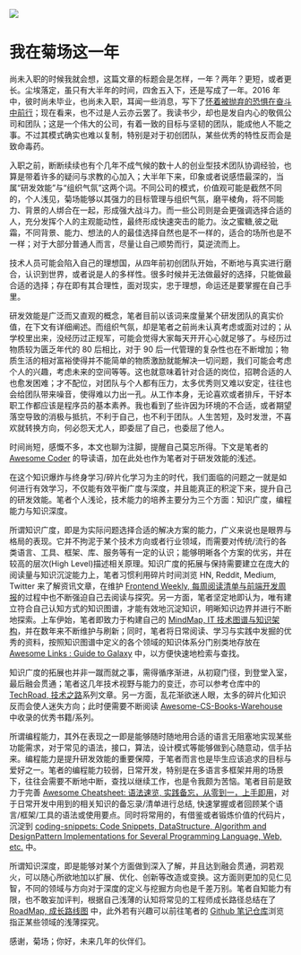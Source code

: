 ![](http://upload-images.jianshu.io/upload_images/1647496-6bede989c09af527.jpg?imageMogr2/auto-orient/strip%7CimageView2/2/w/1240)

# 我在菊场这一年

尚未入职的时候我就会想，这篇文章的标题会是怎样，一年？两年？更短，或者更长。尘埃落定，虽只有大半年的时间，四舍五入下，还是写成了一年。2016 年中，彼时尚未毕业，也尚未入职，耳闻一些消息，写下了[怀着被抛弃的恐惧在奋斗中前行](https://parg.co/UTA)；现在看来，也不过是人云亦云罢了。我读书少，却也是发自内心的敬佩公司和团队；这是一个伟大的公司，有着一致的目标与坚韧的团队，能成他人不能之事。不过其模式确实也难以复制，特别是对于初创团队，某些优秀的特性反而会是致命毒药。

入职之前，断断续续也有个几年不成气候的数十人的创业型技术团队协调经验，也算是带着许多的疑问与求教的心加入；大半年下来，印象或者说感悟最深的，当属“研发效能”与“组织气氛”这两个词。不同公司的模式，价值观可能是截然不同的，个人浅见，菊场能够以其强力的目标管理与组织气氛，磨平棱角，将不同能力、背景的人绑合在一起，形成强大战斗力。而一些公司则是会更强调选择合适的人，充分发挥个人的主观能动性，最终形成快速突击的能力。汝之蜜糖,彼之砒霜，不同背景、能力、想法的人的最佳选择自然也是不一样的，适合的场所也是不一样；对于大部分普通人而言，尽量让自己顺势而行，莫逆流而上。

技术人员可能会陷入自己的理想国，从四年前初创团队开始，不断地与真实进行磨合，认识到世界，或者说是人的多样性。很多时候并无法做最好的选择，只能做最合适的选择；存在即有其合理性，面对现实，忠于理想，命运还是要掌握在自己手里。

研发效能是广泛而又直观的概念，笔者目前以该词来度量某个研发团队的真实价值，在下文有详细阐述。而组织气氛，却是笔者之前尚未认真考虑或面对过的；从学校里出来，没经历过正规军，可能会觉得大家每天开开心心就足够了。与经历过物质较为匮乏年代的 80 后相比，对于 90 后一代管理的复杂性也在不断增加；物质生活的相对富裕使得并不能简单的物质激励就能解决一切问题，我们可能会考虑个人的兴趣，考虑未来的空间等等。这也就意味着针对合适的岗位，招聘合适的人也愈发困难；才不配位，对团队与个人都有压力，太多优秀则又难以安定，往往也会给团队带来噪音，使得难以力出一孔。从工作本身，无论喜欢或者排斥，干好本职工作都应该是程序员的基本素养。我也看到了些许因为环境的不合适，或者期望落空导致的消极与抵抗，不利于自己，也不利于团队。人生苦短，及时发泄，不喜欢就转换方向，何必怨天尤人，即委屈了自己，也委屈了他人。

时间尚短，感慨不多，本文也聊为注脚，提醒自己莫忘所得。下文是笔者的 [Awesome Coder](https://github.com/wxyyxc1992/Awesome-Coder) 的导读语，加在此处也作为笔者对于研发效能的浅述。

在这个知识爆炸与终身学习/碎片化学习为主的时代，我们面临的问题之一就是如何进行有效学习，不仅能有效平衡广度与深度，并且能真正的积淀下来，提升自己的研发效能。笔者个人浅论，技术能力的培养主要分为三个方面：知识广度，编程能力与知识深度。

所谓知识广度，即是为实际问题选择合适的解决方案的能力，广义来说也是眼界与格局的表现。它并不拘泥于某个技术方向或者行业领域，而需要对传统/流行的各类语言、工具、框架、库、服务等有一定的认识；能够明晰各个方案的优劣，并在较高的层次(High Level)描述相关原理。知识广度的拓展与保持需要建立在庞大的阅读量与知识沉淀能力上，笔者习惯利用碎片时间浏览 HN, Reddit, Medium, Twitter 来了解资讯文章，在维护 [Frontend Weekly, 每周阅读清单与前端开发周报](https://parg.co/UHG)的过程中也不断强迫自己去阅读与探究。另一方面，笔者坚定地即认为，唯有建立符合自己认知方式的知识图谱，才能有效地沉淀知识，明晰知识边界并进行不断地探索。上车伊始，笔者即致力于构建自己的 [MindMap, IT 技术图谱与知识架构](./MindMap)，并在数年来不断维护与刷新；同时，笔者将日常阅读、学习与实践中发掘的优秀的资料，按照知识图谱中定义的各个领域的知识体系分门别类地存放在 [Awesome Links : Guide to Galaxy](https://github.com/Awesome-Links) 中，以方便快速地检索与查找。

知识广度的拓展也并非一蹴而就之事，需得循序渐进，从初窥门径，到登堂入室，最后融会贯通；笔者这几年技术视野与能力的变迁，亦可以参考仓库中的 [TechRoad, 技术之路](./TechRoad)系列文章。另一方面，乱花渐欲迷人眼，太多的碎片化知识反而会使人迷失方向；此时便需要不断阅读 [Awesome-CS-Books-Warehouse](https://github.com/wxyyxc1992/Awesome-CS-Books-Warehouse) 中收录的优秀书籍/系列。

所谓编程能力，其外在表现之一即是能够随时随地用合适的语言无阻塞地实现某些功能需求，对于常见的语法，接口，算法，设计模式等能够做到心随意动，信手拈来。编程能力是提升研发效能的重要保障，于笔者而言也是毕生应该追求的目标与爱好之一。笔者的编程能力较弱，日常开发，特别是在多语言多框架并用的场景下，往往会需要不断地中断，查找以继续工作，也是令我颇为苦恼。笔者目前是致力于完善 [Awesome Cheatsheet: 语法速览, 实践备忘，从零到一，上手即用](https://github.com/wxyyxc1992/Awesome-CheatSheet)，对于日常开发中用到的相关知识的备忘录/清单进行总结, 快速掌握或者回顾某个语言/框架/工具的语法或使用要点。同时将常用的，有借鉴或者锻炼价值的代码片，沉淀到 [coding-snippets: Code Snippets, DataStructure, Algorithm and DesignPattern Implementations for Several Programming Language, Web, etc.](https://github.com/wxyyxc1992/coding-snippets) 中。

所谓知识深度，即是能够对某个方面做到深入了解，并且达到融会贯通，洞若观火，可以随心所欲地加以扩展、优化、创新等改造或变换。这方面则更加的见仁见智，不同的领域与方向对于深度的定义与挖掘方向也是千差万别。笔者自知能力有限，也不敢妄加评判，根据自己浅薄的认知将常见的工程师成长路径总结在了 [RoadMap, 成长路线图](./RoadMap) 中，此外若有兴趣可以前往笔者的 [Github 笔记仓库](https://github.com/wxyyxc1992?tab=repositories)浏览指正某些领域的浅薄探究。

感谢，菊场；你好，未来几年的伙伴们。
